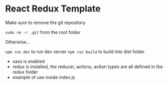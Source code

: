# React Redux Template

Make sure to remove the git repository

```sudo rm -r .git``` from the root folder

Otherwise...

```npm run dev``` to run dev server
```npm run build``` to build into dist folder

- sass is enabled
- redux is installed, the reducer, actions, action types are all defined in the redux folder
- example of use inside index.js


